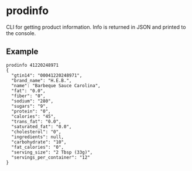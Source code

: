 # prodinfo
CLI for getting product information.
Info is returned in JSON and printed to the console.

## Example
```
prodinfo 41220248971
{
  "gtin14": "00041220248971",
  "brand_name": "H.E.B.",
  "name": "Barbeque Sauce Carolina",
  "fat": "0.0",
  "fiber": "0",
  "sodium": "280",
  "sugars": "9",
  "protein": "0",
  "calories": "45",
  "trans_fat": "0.0",
  "saturated_fat": "0.0",
  "cholesterol": "0",
  "ingredients": null,
  "carbohydrate": "10",
  "fat_calories": "0",
  "serving_size": "2 Tbsp (33g)",
  "servings_per_container": "12"
}
```